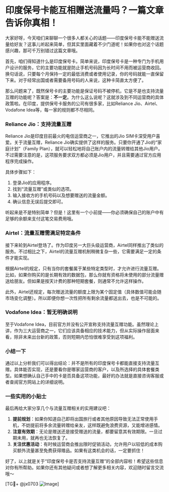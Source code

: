 # 印度保号卡能互相赠送流量吗？一篇文章告诉你真相！

大家好呀，今天咱们来聊聊一个很多人都关心的话题——印度保号卡能不能赠送流量给好友？这事儿听起来简单，但其实里面藏着不少门道呢！如果你也对这个话题感兴趣，那可千万别错过这篇文章哦。

首先，咱们得知道什么是印度保号卡。简单来说，印度保号卡是一种专门为手机用户设计的服务，它的主要功能就是防止手机号码因为长时间不用而被运营商收回。换句话说，只要每个月保持一定的最低消费或者使用记录，你的号码就能一直保留下来。对于经常出国或者需要备用号码的人来说，这种卡简直太方便了。

那么问题来了，既然保号卡的主要功能是保证号码不被停机，它是不是也支持流量互赠的功能呢？答案是：**不一定**。为什么这么说呢？这就涉及到不同运营商的具体政策啦。在印度，提供保号卡服务的公司有很多家，比如Reliance Jio、Airtel、Vodafone Idea等，每一家的规则都不尽相同。

### Reliance Jio：支持流量互赠

Reliance Jio是印度目前最火的电信运营商之一，它推出的Jio SIM卡深受用户喜爱。关于流量互赠，Reliance Jio确实提供了这样的服务。只要你开通了Jio的“家庭计划”（Family Plan），就可以轻松地将自己账户内的流量转赠给其他Jio用户。不过需要注意的是，这项服务要求双方都必须是Jio用户，并且需要通过官方应用程序完成操作。

具体步骤如下：
1. 登录Jio的应用程序。
2. 找到“流量互赠”或类似的选项。
3. 输入接收方的手机号码以及想要赠送的流量金额。
4. 确认信息无误后提交即可。

听起来是不是特别简单？但是！这里有一个小前提——你必须确保自己的账户中有足够的余额来支付这笔交易费用哦。

### Airtel：流量互赠需满足特定条件

接下来轮到Airtel登场了。作为印度另一大巨头级运营商，Airtel同样推出了类似的服务。不过相比之下，Airtel的流量互赠机制稍微复杂一些，它需要满足一定的条件才能实现。

根据Airtel的规定，只有当你的套餐属于某些特定类型时，才允许进行流量互赠。比如，如果你购买的是长期有效的数据包，那么你就有资格将未使用的部分流量赠送给朋友。但如果是按天计费的那种短期套餐，则通常不允许这样操作。

此外，Airtel还规定，每次赠送流量的额度上限为某个固定值（具体数值可能会随市场变化调整）。所以即便你想一次性把所有剩余流量都送出去，也是不可能的。

### Vodafone Idea：暂无明确说明

至于Vodafone Idea，目前官方并没有公开宣称支持流量互赠功能。虽然理论上讲，作为三大运营商之一，它们应该具备相应的技术能力，但从实际操作层面来看，除非未来出台新的政策，否则短期内恐怕很难享受到这项福利。

### 小结一下

通过以上分析我们可以得出结论：并不是所有的印度保号卡都能直接支持流量互赠。具体能否实现，还是要看你是哪家运营商的客户，以及所选择的具体套餐类型。如果想确认自己手中的卡是否具备这项功能，最好的办法就是直接咨询客服或者查阅官方网站上的详细说明。

### 一些实用的小贴士

最后再给大家分享几个与流量互赠相关的实用建议吧：

1. **提前规划**：如果你知道自己即将出国旅行或者其他原因导致无法正常使用手机，不妨提前将多余流量转赠给亲友，这样既避免浪费资源，又能增进感情。
2. **注意有效期**：无论是赠送还是接受赠送的流量，都要留意其有效期限。一旦过期未用，就再也无法恢复了。
3. **关注优惠活动**：有时候运营商会推出限时促销活动，允许用户以较低的成本购买额外流量甚至免费获得赠品。如果有这类机会的话，一定要抓住！

好了，以上就是关于“印度保号卡是否支持流量互赠”的全部内容啦！希望这些信息对你有所帮助。如果你还有其他疑问或者想了解更多相关内容，欢迎随时留言交流哦～

[TG💪+ @jx0703 ![Image](https://github.com/user-attachments/assets/dbca1d08-cadb-493c-b0ec-ad6f7a83f270)]